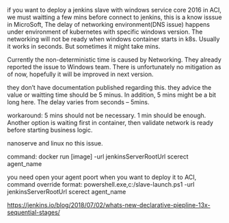 if you want to deploy a jenkins slave with windows service core 2016 in ACI, we must waitting a few mins before connect to jenkins, this is a know isssue in MicroSoft, The delay of networking environment(DNS issue) happens under environment of kubernetes with specific windows version. The networking will not be ready when windows container starts in k8s. Usually it works in seconds. But sometimes it might take mins.

 Currently the non-deterministic time is caused by Networking. They already reported the issue to Windows team. There is unfortunately no mitigation as of now, hopefully it will be improved in next version.
 
they don’t have documentation published regarding this. they advice the value or waitting time should be 5 minus. In addition, 5 mins might be a bit long here. The delay varies from seconds – 5mins.  


workaround: 5 mins should not be necessary. 1 min should be enough. Another option is waiting first in container, then validate network is ready before starting business logic.

nanoserve and linux no this issue.


command: docker run [image] -url jenkinsServerRootUrl scerect agent_name

you need open your agent poort when you want to deploy it to ACI, command override format: powershell.exe,c:/slave-launch.ps1 -url jenkinsServerRootUrl scerect agent_name



https://jenkins.io/blog/2018/07/02/whats-new-declarative-piepline-13x-sequential-stages/
